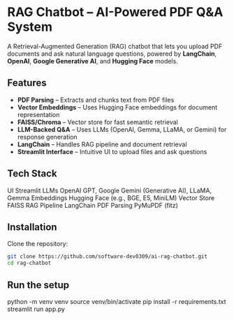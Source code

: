 #  RAG Chatbot – AI-Powered PDF Q&A System

A Retrieval-Augmented Generation (RAG) chatbot that lets you upload PDF documents and ask natural language questions, powered by **LangChain**, **OpenAI**, **Google Generative AI**, and **Hugging Face** models.

##  Features

-  **PDF Parsing** – Extracts and chunks text from PDF files
-  **Vector Embeddings** – Uses Hugging Face embeddings for document representation
-  **FAISS/Chroma** – Vector store for fast semantic retrieval
-  **LLM-Backed Q&A** – Uses LLMs (OpenAI, Gemma, LLaMA, or Gemini) for response generation
-  **LangChain** – Handles RAG pipeline and document retrieval
-  **Streamlit Interface** – Intuitive UI to upload files and ask questions

##  Tech Stack

 UI            Streamlit 
 LLMs          OpenAI GPT, Google Gemini (Generative AI), LLaMA, Gemma 
 Embeddings    Hugging Face (e.g., BGE, E5, MiniLM) 
 Vector Store  FAISS 
 RAG Pipeline  LangChain 
 PDF Parsing   PyMuPDF (fitz) 

## Installation

Clone the repository:

```bash
git clone https://github.com/software-dev0309/ai-rag-chatbot.git
cd rag-chatbot

```

## Run the setup

python -m venv venv
source venv/bin/activate
pip install -r requirements.txt
streamlit run app.py
